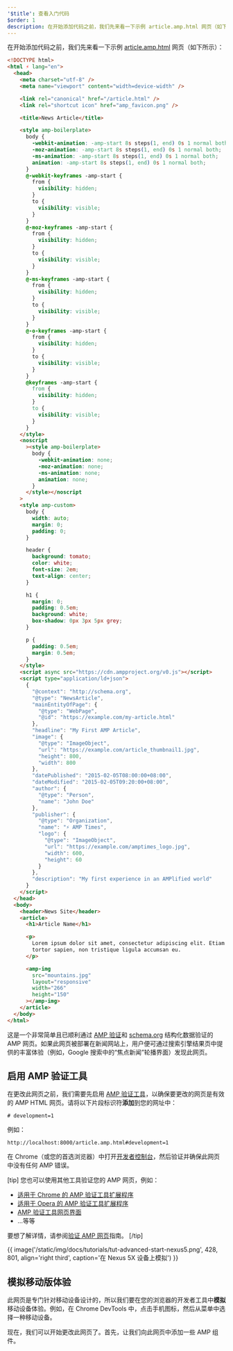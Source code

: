```yaml
---
'$title': 查看入门代码
$order: 1
description: 在开始添加代码之前，我们先来看一下示例 article.amp.html 网页（如下所示）…
---
```


在开始添加代码之前，我们先来看一下示例 [article.amp.html](https://github.com/googlecodelabs/accelerated-mobile-pages-advanced/blob/master/article.amp.html) 网页（如下所示）：

```html
<!DOCTYPE html>
<html ⚡ lang="en">
  <head>
    <meta charset="utf-8" />
    <meta name="viewport" content="width=device-width" />

    <link rel="canonical" href="/article.html" />
    <link rel="shortcut icon" href="amp_favicon.png" />

    <title>News Article</title>

    <style amp-boilerplate>
      body {
        -webkit-animation: -amp-start 8s steps(1, end) 0s 1 normal both;
        -moz-animation: -amp-start 8s steps(1, end) 0s 1 normal both;
        -ms-animation: -amp-start 8s steps(1, end) 0s 1 normal both;
        animation: -amp-start 8s steps(1, end) 0s 1 normal both;
      }
      @-webkit-keyframes -amp-start {
        from {
          visibility: hidden;
        }
        to {
          visibility: visible;
        }
      }
      @-moz-keyframes -amp-start {
        from {
          visibility: hidden;
        }
        to {
          visibility: visible;
        }
      }
      @-ms-keyframes -amp-start {
        from {
          visibility: hidden;
        }
        to {
          visibility: visible;
        }
      }
      @-o-keyframes -amp-start {
        from {
          visibility: hidden;
        }
        to {
          visibility: visible;
        }
      }
      @keyframes -amp-start {
        from {
          visibility: hidden;
        }
        to {
          visibility: visible;
        }
      }
    </style>
    <noscript
      ><style amp-boilerplate>
        body {
          -webkit-animation: none;
          -moz-animation: none;
          -ms-animation: none;
          animation: none;
        }
      </style></noscript
    >
    <style amp-custom>
      body {
        width: auto;
        margin: 0;
        padding: 0;
      }

      header {
        background: tomato;
        color: white;
        font-size: 2em;
        text-align: center;
      }

      h1 {
        margin: 0;
        padding: 0.5em;
        background: white;
        box-shadow: 0px 3px 5px grey;
      }

      p {
        padding: 0.5em;
        margin: 0.5em;
      }
    </style>
    <script async src="https://cdn.ampproject.org/v0.js"></script>
    <script type="application/ld+json">
      {
        "@context": "http://schema.org",
        "@type": "NewsArticle",
        "mainEntityOfPage": {
          "@type": "WebPage",
          "@id": "https://example.com/my-article.html"
        },
        "headline": "My First AMP Article",
        "image": {
          "@type": "ImageObject",
          "url": "https://example.com/article_thumbnail1.jpg",
          "height": 800,
          "width": 800
        },
        "datePublished": "2015-02-05T08:00:00+08:00",
        "dateModified": "2015-02-05T09:20:00+08:00",
        "author": {
          "@type": "Person",
          "name": "John Doe"
        },
        "publisher": {
          "@type": "Organization",
          "name": "⚡ AMP Times",
          "logo": {
            "@type": "ImageObject",
            "url": "https://example.com/amptimes_logo.jpg",
            "width": 600,
            "height": 60
          }
        },
        "description": "My first experience in an AMPlified world"
      }
    </script>
  </head>
  <body>
    <header>News Site</header>
    <article>
      <h1>Article Name</h1>

      <p>
        Lorem ipsum dolor sit amet, consectetur adipiscing elit. Etiam egestas
        tortor sapien, non tristique ligula accumsan eu.
      </p>

      <amp-img
        src="mountains.jpg"
        layout="responsive"
        width="266"
        height="150"
      ></amp-img>
    </article>
  </body>
</html>
```

这是一个非常简单且已顺利通过 [AMP 验证](../../../../documentation/guides-and-tutorials/learn/validation-workflow/validate_amp.md)和 [schema.org](http://schema.org/) 结构化数据验证的 AMP 网页。如果此网页被部署在新闻网站上，用户便可通过搜索引擎结果页中提供的丰富体验（例如，Google 搜索中的“焦点新闻”轮播界面）发现此网页。

## 启用 AMP 验证工具

在更改此网页之前，我们需要先启用 [AMP 验证工具](../../../../documentation/guides-and-tutorials/learn/validation-workflow/validate_amp.md)，以确保要更改的网页是有效的 AMP HTML 网页。请将以下片段标识符**添加**到您的网址中：

```text
# development=1

```

例如：

```text
http://localhost:8000/article.amp.html#development=1
```

在 Chrome（或您的首选浏览器）中打开[开发者控制台](https://developer.chrome.com/devtools/docs/console)，然后验证并确保此网页中没有任何 AMP 错误。

[tip] 您也可以使用其他工具验证您的 AMP 网页，例如：

- [适用于 Chrome 的 AMP 验证工具扩展程序](https://chrome.google.com/webstore/detail/amp-validator/nmoffdblmcmgeicmolmhobpoocbbmknc)
- [适用于 Opera 的 AMP 验证工具扩展程序](https://addons.opera.com/zh-cn/extensions/details/amp-validator/)
- [AMP 验证工具网页界面](https://validator.ampproject.org/)
- …等等

要想了解详情，请参阅[验证 AMP 网页](../../../../documentation/guides-and-tutorials/learn/validation-workflow/validate_amp.md)指南。 [/tip]

{{ image('/static/img/docs/tutorials/tut-advanced-start-nexus5.png', 428, 801, align='right third', caption='在 Nexus 5X 设备上模拟') }}

## 模拟移动版体验

此网页是专门针对移动设备设计的，所以我们要在您的浏览器的开发者工具中**模拟**移动设备体验。例如，在 Chrome DevTools 中，点击手机图标，然后从菜单中选择一种移动设备。

现在，我们可以开始更改此网页了。首先，让我们向此网页中添加一些 AMP 组件。
